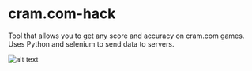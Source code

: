 # cram.com-hack

Tool that allows you to get any score and accuracy on cram.com games. Uses Python and selenium to send data to servers.

![alt text](https://media.discordapp.net/attachments/315237910846767105/604464454570344448/weed.png)
